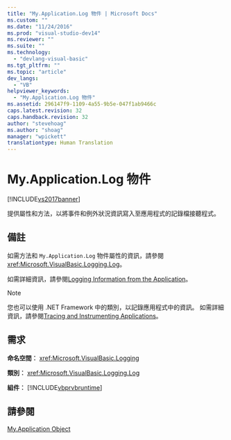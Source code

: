 ```yaml
---
title: "My.Application.Log 物件 | Microsoft Docs"
ms.custom: ""
ms.date: "11/24/2016"
ms.prod: "visual-studio-dev14"
ms.reviewer: ""
ms.suite: ""
ms.technology: 
  - "devlang-visual-basic"
ms.tgt_pltfrm: ""
ms.topic: "article"
dev_langs: 
  - "VB"
helpviewer_keywords: 
  - "My.Application.Log 物件"
ms.assetid: 296147f9-1109-4a55-9b5e-047f1ab9466c
caps.latest.revision: 32
caps.handback.revision: 32
author: "stevehoag"
ms.author: "shoag"
manager: "wpickett"
translationtype: Human Translation
---
```

# My.Application.Log 物件
[!INCLUDE[vs2017banner](../../../csharp/includes/vs2017banner.md)]

提供屬性和方法，以將事件和例外狀況資訊寫入至應用程式的記錄檔接聽程式。  
  
## 備註  
 如需方法和 `My.Application.Log` 物件屬性的資訊，請參閱 <xref:Microsoft.VisualBasic.Logging.Log>。  
  
 如需詳細資訊，請參閱[Logging Information from the Application](../../../visual-basic/developing-apps/programming/log-info/logging-information-from-the-application.md)。  
  
> [!NOTE]
>  您也可以使用 .NET Framework 中的類別，以記錄應用程式中的資訊。 如需詳細資訊，請參閱[Tracing and Instrumenting Applications](../Topic/Tracing%20and%20Instrumenting%20Applications.md)。  
  
## 需求  
 **命名空間︰** <xref:Microsoft.VisualBasic.Logging>  
  
 **類別︰** <xref:Microsoft.VisualBasic.Logging.Log>  
  
 **組件︰** [!INCLUDE[vbprvbruntime](../../../visual-basic/language-reference/objects/includes/vbprvbruntime_md.md)]  
  
## 請參閱  
 [My.Application Object](../../../visual-basic/language-reference/objects/my-application-object.md)
